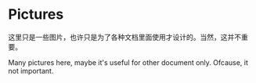 # Pictures
  
这里只是一些图片，也许只是为了各种文档里面使用才设计的。当然，这并不重要。  
  
Many pictures here, maybe it's useful for other document only. Ofcause, it not important.
